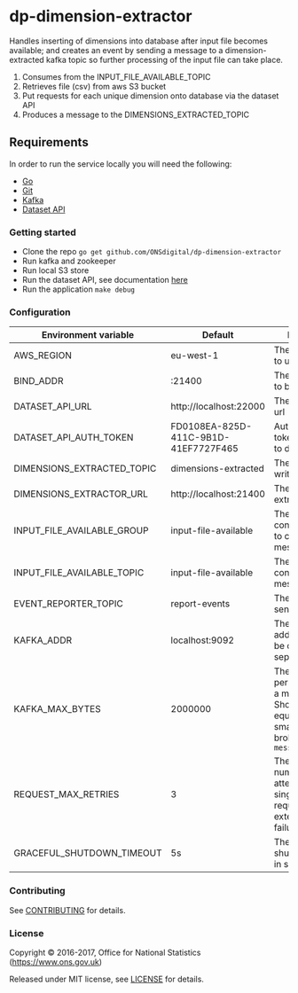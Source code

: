 dp-dimension-extractor
================

Handles inserting of dimensions into database after input file becomes available;
and creates an event by sending a message to a dimension-extracted kafka topic so further processing of the input file can take place.

1. Consumes from the INPUT_FILE_AVAILABLE_TOPIC
2. Retrieves file (csv) from aws S3 bucket
3. Put requests for each unique dimension onto database via the dataset API
4. Produces a message to the DIMENSIONS_EXTRACTED_TOPIC

Requirements
-----------------
In order to run the service locally you will need the following:
- [Go](https://golang.org/doc/install)
- [Git](https://git-scm.com/downloads)
- [Kafka](https://kafka.apache.org/)
- [Dataset API](https://github.com/ONSdigital/dp-dataset-api)

### Getting started

* Clone the repo `go get github.com/ONSdigital/dp-dimension-extractor`
* Run kafka and zookeeper
* Run local S3 store
* Run the dataset API, see documentation [here](https://github.com/ONSdigital/dp-dataset-api)
* Run the application `make debug`

### Configuration

| Environment variable         | Default                               | Description
| ---------------------------- | ------------------------------------- | ----------------------------------------------------
| AWS_REGION                   | eu-west-1                             | The AWS region to use
| BIND_ADDR                    | :21400                                | The host and port to bind to
| DATASET_API_URL              | http://localhost:22000                | The dataset API url
| DATASET_API_AUTH_TOKEN       | FD0108EA-825D-411C-9B1D-41EF7727F465  | Authentication token for access to dataset API
| DIMENSIONS_EXTRACTED_TOPIC   | dimensions-extracted                  | The kafka topic to write messages to
| DIMENSIONS_EXTRACTOR_URL     | http://localhost:21400                | The dimension extractor url
| INPUT_FILE_AVAILABLE_GROUP   | input-file-available                  | The kafka consumer group to consume messages from
| INPUT_FILE_AVAILABLE_TOPIC   | input-file-available                  | The kafka topic to consume messages from
| EVENT_REPORTER_TOPIC         | report-events                         | The kafka topic to send errors to
| KAFKA_ADDR                   | localhost:9092                        | The kafka broker addresses (can be comma separated)
| KAFKA_MAX_BYTES              | 2000000                               | The maximum permitted size of a message. Should be set equal to or smaller than the broker's `message.max.bytes`
| REQUEST_MAX_RETRIES          | 3                                     | The maximum number of attempts for a single http request due to external service failure"
| GRACEFUL_SHUTDOWN_TIMEOUT    | 5s                                    | The graceful shutdown timeout in seconds

### Contributing

See [CONTRIBUTING](CONTRIBUTING.md) for details.

### License

Copyright © 2016-2017, Office for National Statistics (https://www.ons.gov.uk)

Released under MIT license, see [LICENSE](LICENSE.md) for details.
